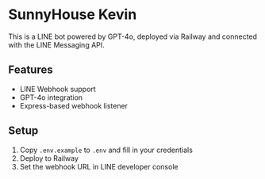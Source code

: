 # SunnyHouse Kevin

This is a LINE bot powered by GPT-4o, deployed via Railway and connected with the LINE Messaging API.

## Features
- LINE Webhook support
- GPT-4o integration
- Express-based webhook listener

## Setup
1. Copy `.env.example` to `.env` and fill in your credentials
2. Deploy to Railway
3. Set the webhook URL in LINE developer console